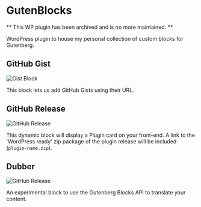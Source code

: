 # GutenBlocks

** This WP plugin has been archived and is no more maintained. **

WordPress plugin to house my personal collection of custom blocks for Gutenberg.

## GitHub Gist

![Gist Block](https://c1.staticflickr.com/5/4725/38682277204_41e3b9ee9d_o.png)

This block lets us add GitHub Gists using their URL.

## GitHub Release

![GitHub Release](https://c1.staticflickr.com/5/4589/39434045721_eb7c49a4db_o.png)

This dynamic block will display a Plugin card on your front-end. A link to the 'WordPress ready' zip package of the plugin release will be included (`plugin-name.zip`).

## Dubber

![GitHub Release](https://cldup.com/-TFW45q_3n.png)

An experimental block to use the Gutenberg Blocks API to translate your content.
